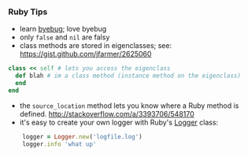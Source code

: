 ### Ruby Tips

* learn [byebug](https://github.com/deivid-rodriguez/byebug); love byebug
* only `false` and `nil` are falsy
* class methods are stored in eigenclasses; see: https://gist.github.com/jfarmer/2625060
```ruby
class << self # lets you access the eigenclass
  def blah # im a class method (instance method on the eigenclass)
  end
end
```
* the `source_location` method lets you know where a Ruby method is defined.  http://stackoverflow.com/a/3393706/548170
* it's easy to create your own logger with Ruby's [Logger](https://ruby-doc.org/stdlib-2.1.0/libdoc/logger/rdoc/Logger.html) class:
```ruby
    logger = Logger.new('logfile.log')
    logger.info 'what up'
```

